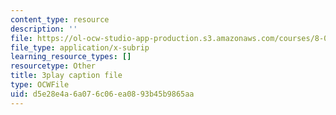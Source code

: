 ```yaml
---
content_type: resource
description: ''
file: https://ol-ocw-studio-app-production.s3.amazonaws.com/courses/8-01sc-classical-mechanics-fall-2016/d5e28e4a6a076c06ea0893b45b9865aa_QAdiRwOLl0A.srt
file_type: application/x-subrip
learning_resource_types: []
resourcetype: Other
title: 3play caption file
type: OCWFile
uid: d5e28e4a-6a07-6c06-ea08-93b45b9865aa
---
```

